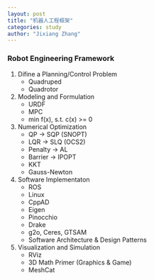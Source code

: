 ```yaml
---
layout: post
title: "机器人工程框架"
categories: study
author: "Jixiang Zhang"
---
```


### Robot Engineering Framework

1. Difine a Planning/Control Problem
   - Quadruped
   - Quadrotor
2. Modeling and Formulation
   - URDF
   - MPC
   - min f(x), s.t. c(x) >= 0
3. Numerical Optimization
   -  QP -> SQP (SNOPT)
   -  LQR -> SLQ (OCS2)
   -  Penalty -> AL
   -  Barrier -> IPOPT
   -  KKT
   -  Gauss-Newton
4. Software Implementaton
   - ROS
   - Linux
   - CppAD
   - Eigen
   - Pinocchio
   - Drake
   - g2o, Ceres, GTSAM
   - Software Architecture & Design Patterns
5. Visualization and Simulation
   - RViz
   - 3D Math Primer (Graphics & Game)
   - MeshCat